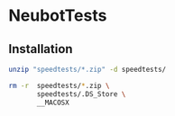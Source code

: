 # NeubotTests

## Installation 

```sh
unzip "speedtests/*.zip" -d speedtests/

rm -r  speedtests/*.zip \ 
       speedtests/.DS_Store \
       __MACOSX 

```

